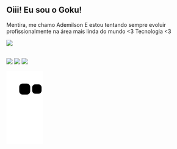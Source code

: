 ## Oiii! Eu sou o Goku!
Mentira, me chamo Ademilson
E estou tentando sempre evoluir profissionalmente na área mais linda do mundo <3 Tecnologia <3
 <div>
  <a href="https://github.com/ademilson-w6">
  <img height="180em" src="https://github-readme-stats.vercel.app/api?username=ademilson-w6&show_icons=true&theme=dracula&include_all_commits=true&count_private=true"/>
</div>
  
  ##
 
<div> 

  <a href="https://www.linkedin.com/in/ademilson-silva" target="_blank"><img src="https://img.shields.io/badge/-LinkedIn-%230077B5?style=for-the-badge&logo=linkedin&logoColor=white" target="_blank"></a> 
   <a href = "mailto:ademilson.w6@hotmail.com"><img src="https://img.shields.io/badge/-Gmail-%23333?style=for-the-badge&logo=gmail&logoColor=white" target="_blank"></a>
  <a href="https://instagram.com/ademilson-w6" target="_blank"><img src="https://img.shields.io/badge/-Instagram-%23E4405F?style=for-the-badge&logo=instagram&logoColor=white" target="_blank"></a>
 
  ![Snake animation](https://github.com/rafaballerini/rafaballerini/blob/output/github-contribution-grid-snake.svg)
 
</div>
